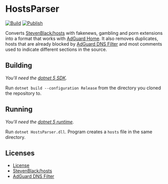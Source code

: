 # HostsParser
[![Build](https://github.com/henrikwidlund/HostsParser/actions/workflows/build.yml/badge.svg)](https://github.com/henrikwidlund/HostsParser/actions/workflows/build.yml)
[![Publish](https://github.com/henrikwidlund/HostsParser/actions/workflows/ci.yml/badge.svg)](https://github.com/henrikwidlund/HostsParser/actions/workflows/ci.yml)

Converts [StevenBlack/hosts](https://github.com/StevenBlack/hosts) with fakenews, gambling and porn extensions into a format that works with [AdGuard Home](https://github.com/AdguardTeam/AdGuardHome). It also removes duplicates, hosts that are already blocked by [AdGuard DNS Filter](https://github.com/AdguardTeam/AdGuardSDNSFilter) and most comments used to indicate different sections in the source.

## Building
*You'll need the [dotnet 5 SDK](https://dotnet.microsoft.com/download).*

Run `dotnet build --configuration Release` from the directory you cloned the repository to.

## Running
*You'll need the [dotnet 5 runtime](https://dotnet.microsoft.com/download).*

Run `dotnet HostsParser.dll`. Program creates a `hosts` file in the same directory.

## Licenses
- [License](LICENSE)
- [StevenBlack/hosts](https://github.com/StevenBlack/hosts/blob/master/license.txt)
- [AdGuard DNS Filter](https://github.com/AdguardTeam/AdGuardSDNSFilter/blob/master/LICENSE)
